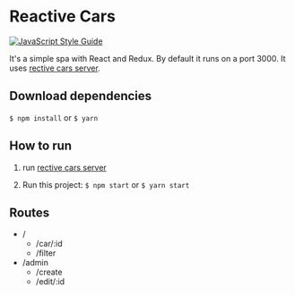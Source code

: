 # Reactive Cars

[![JavaScript Style Guide](https://img.shields.io/badge/code_style-standard-brightgreen.svg)](https://standardjs.com)

It's a simple spa with React and Redux.
By default it runs on a port 3000.
It uses [rective cars server](https://github.com/KurobaneYan/reactive-cars-server).

## Download dependencies

`$ npm install` or `$ yarn`

## How to run

1. run [rective cars server](https://github.com/KurobaneYan/reactive-cars-server)

2. Run this project:
	`$ npm start` or `$ yarn start`

## Routes

* /
	* /car/:id
	* /filter
* /admin
	* /create
	* /edit/:id

